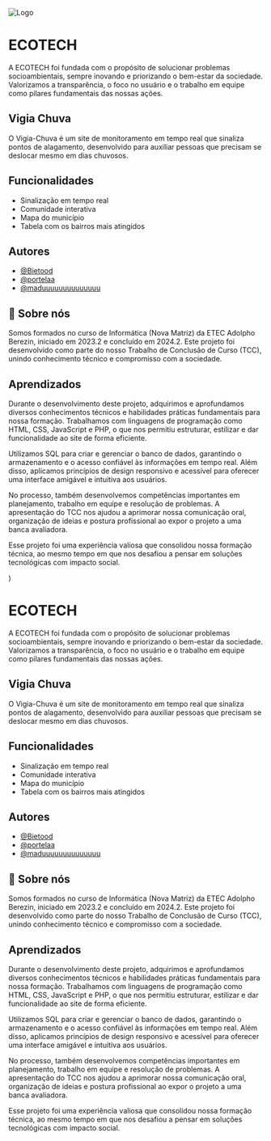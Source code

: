 

![Logo](https://dev-to-uploads.s3.amazonaws.com/uploads/articles/th5xamgrr6se0x5ro4g6.png)

# ECOTECH

A ECOTECH foi fundada com o propósito de solucionar problemas socioambientais, sempre inovando e priorizando o bem-estar da sociedade. Valorizamos a transparência, o foco no usuário e o trabalho em equipe como pilares fundamentais das nossas ações.
## Vigia Chuva

O Vigia-Chuva é um site de monitoramento em tempo real que sinaliza pontos de alagamento, desenvolvido para auxiliar pessoas que precisam se deslocar mesmo em dias chuvosos.


## Funcionalidades

- Sinalização em tempo real
- Comunidade interativa
- Mapa do município
- Tabela com os bairros mais atingidos


## Autores

- [@Bietood](https://www.github.com/Bietood)
- [@portelaa](https://www.github.com/portelaa)
- [@maduuuuuuuuuuuuuu](https://www.github.com/maduuuuuuuuuuuuuu)
## 🚀 Sobre nós
Somos formados no curso de Informática (Nova Matriz) da ETEC Adolpho Berezin, iniciado em 2023.2 e concluído em 2024.2. Este projeto foi desenvolvido como parte do nosso Trabalho de Conclusão de Curso (TCC), unindo conhecimento técnico e compromisso com a sociedade.


## Aprendizados

Durante o desenvolvimento deste projeto, adquirimos e aprofundamos diversos conhecimentos técnicos e habilidades práticas fundamentais para nossa formação. Trabalhamos com linguagens de programação como HTML, CSS, JavaScript e PHP, o que nos permitiu estruturar, estilizar e dar funcionalidade ao site de forma eficiente.

Utilizamos SQL para criar e gerenciar o banco de dados, garantindo o armazenamento e o acesso confiável às informações em tempo real. Além disso, aplicamos princípios de design responsivo e acessível para oferecer uma interface amigável e intuitiva aos usuários.

No processo, também desenvolvemos competências importantes em planejamento, trabalho em equipe e resolução de problemas. A apresentação do TCC nos ajudou a aprimorar nossa comunicação oral, organização de ideias e postura profissional ao expor o projeto a uma banca avaliadora.

Esse projeto foi uma experiência valiosa que consolidou nossa formação técnica, ao mesmo tempo em que nos desafiou a pensar em soluções tecnológicas com impacto social.

)

# ECOTECH

A ECOTECH foi fundada com o propósito de solucionar problemas socioambientais, sempre inovando e priorizando o bem-estar da sociedade. Valorizamos a transparência, o foco no usuário e o trabalho em equipe como pilares fundamentais das nossas ações.
## Vigia Chuva

O Vigia-Chuva é um site de monitoramento em tempo real que sinaliza pontos de alagamento, desenvolvido para auxiliar pessoas que precisam se deslocar mesmo em dias chuvosos.


## Funcionalidades

- Sinalização em tempo real
- Comunidade interativa
- Mapa do município
- Tabela com os bairros mais atingidos


## Autores

- [@Bietood](https://www.github.com/Bietood)
- [@portelaa](https://www.github.com/portelaa)
- [@maduuuuuuuuuuuuuu](https://www.github.com/maduuuuuuuuuuuuuu)
## 🚀 Sobre nós
Somos formados no curso de Informática (Nova Matriz) da ETEC Adolpho Berezin, iniciado em 2023.2 e concluído em 2024.2. Este projeto foi desenvolvido como parte do nosso Trabalho de Conclusão de Curso (TCC), unindo conhecimento técnico e compromisso com a sociedade.


## Aprendizados

Durante o desenvolvimento deste projeto, adquirimos e aprofundamos diversos conhecimentos técnicos e habilidades práticas fundamentais para nossa formação. Trabalhamos com linguagens de programação como HTML, CSS, JavaScript e PHP, o que nos permitiu estruturar, estilizar e dar funcionalidade ao site de forma eficiente.

Utilizamos SQL para criar e gerenciar o banco de dados, garantindo o armazenamento e o acesso confiável às informações em tempo real. Além disso, aplicamos princípios de design responsivo e acessível para oferecer uma interface amigável e intuitiva aos usuários.

No processo, também desenvolvemos competências importantes em planejamento, trabalho em equipe e resolução de problemas. A apresentação do TCC nos ajudou a aprimorar nossa comunicação oral, organização de ideias e postura profissional ao expor o projeto a uma banca avaliadora.

Esse projeto foi uma experiência valiosa que consolidou nossa formação técnica, ao mesmo tempo em que nos desafiou a pensar em soluções tecnológicas com impacto social.

